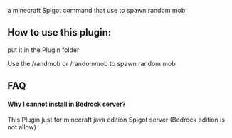 a minecraft Spigot command that use to spawn random mob
<h2>How to use this plugin:</h2>
put it in the Plugin folder

Use the /randmob or /randommob to spawn random mob
<h2>FAQ</h2>
<h4>Why I cannot install in Bedrock server?</h4>
This Plugin just for minecraft java edition Spigot server (Bedrock edition is not allow)
